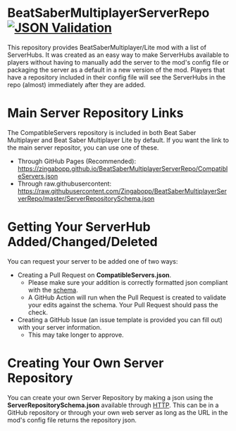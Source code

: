 # BeatSaberMultiplayerServerRepo [![JSON Validation](https://github.com/Zingabopp/BeatSaberMultiplayerServerRepo/workflows/JSON%20Validation/badge.svg?branch=master&event=push)](https://github.com/Zingabopp/BeatSaberMultiplayerServerRepo/actions)
This repository provides BeatSaberMultiplayer/Lite mod with a list of ServerHubs. It was created as an easy way to make ServerHubs available to players without having to manually add the server to the mod's config file or packaging the server as a default in a new version of the mod. Players that have a repository included in their config file will see the ServerHubs in the repo (almost) immediately after they are added.

# Main Server Repository Links
The CompatibleServers repository is included in both Beat Saber Multiplayer and Beat Saber Multiplayer Lite by default. If you want the link to the main server repositor, you can use one of these.
* Through GitHub Pages (Recommended): https://zingabopp.github.io/BeatSaberMultiplayerServerRepo/CompatibleServers.json
* Through raw.githubusercontent: https://raw.githubusercontent.com/Zingabopp/BeatSaberMultiplayerServerRepo/master/ServerRepositorySchema.json

# Getting Your ServerHub Added/Changed/Deleted
You can request your server to be added one of two ways:
* Creating a Pull Request on **CompatibleServers.json**.
  * Please make sure your addition is correctly formatted json compliant with the [schema](https://zingabopp.github.io/BeatSaberMultiplayerServerRepo/ServerRepositorySchema.json).
  * A GitHub Action will run when the Pull Request is created to validate your edits against the schema. Your Pull Request should pass the check.
* Creating a GitHub Issue (an issue template is provided you can fill out) with your server information.
  * This may take longer to approve.

# Creating Your Own Server Repository
You can create your own Server Repository by making a json using the **ServerRepositorySchema.json** available through [HTTP](https://raw.githubusercontent.com/Zingabopp/BeatSaberMultiplayerServerRepo/master/ServerRepositorySchema.json). This can be in a GitHub repository or through your own web server as long as the URL in the mod's config file returns the repository json.
